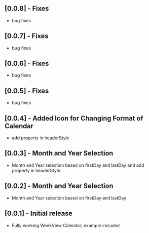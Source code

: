 ## [0.0.8] - Fixes

* bug fixes

## [0.0.7] - Fixes

* bug fixes

## [0.0.6] - Fixes

* bug fixes

## [0.0.5] - Fixes

* bug fixes

## [0.0.4] - Added Icon for Changing Format of Calendar

* add property in headerStyle

## [0.0.3] - Month and Year Selection

* Month and Year selection based on firstDay and lastDay and add property in headerStyle

## [0.0.2] - Month and Year Selection

* Month and Year selection based on firstDay and lastDay

## [0.0.1] - Initial release

* Fully working WeekView Calendar; example included
